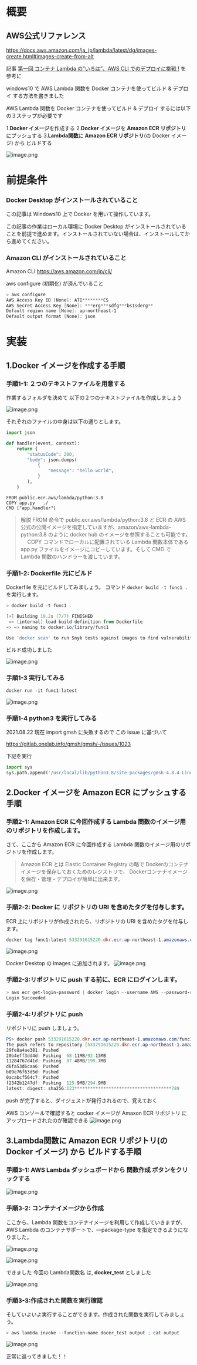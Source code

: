 # 概要

## AWS公式リファレンス 
https://docs.aws.amazon.com/ja_jp/lambda/latest/dg/images-create.html#images-create-from-alt

記事 [第一回 コンテナ Lambda の”いろは”、AWS CLI でのデプロイに挑戦 !](https://aws.amazon.com/jp/builders-flash/202103/new-lambda-container-development/?awsf.filter-name=*all) を参考に

windows10 で AWS Lambda 関数を Docker コンテナを使ってビルド & デプロイ する方法を書きました

AWS Lambda 関数を Docker コンテナを使ってビルド & デプロイ するには以下の３ステップが必要です

1.**Docker イメージ**を作成する
2.**Docker イメージ**を **Amazon ECR リポジトリ** にプッシュする
3.**Lambda関数**に **Amazon ECR リポジトリ**(の Docker イメージ) から ビルドする

![image.png](https://qiita-image-store.s3.ap-northeast-1.amazonaws.com/0/142847/f9b2a7ab-0ccf-4df5-93c1-1ef47797a046.png)


# 前提条件

### Docker Desktop がインストールされていること

この記事は Windows10 上で Docker を用いて操作しています。

この記事の作業はローカル環境に Docker Desktop がインストールされていることを前提で進めます。インストールされていない場合は、インストールしてから進めてください。

### Amazon CLI がインストールされていること

Amazon CLI
https://aws.amazon.com/jp/cli/

aws configure (初期化) が済んでいること

```powershell
> aws configure
AWS Access Key ID [None]: ATI********CS
AWS Secret Access Key [None]: ***erg***sdfg***bs1sderg**
Default region name [None]: ap-northeast-1
Default output format [None]: json
```

# 実装

## 1.Docker イメージを作成する手順

### 手順1-1: ２つのテキストファイルを用意する

作業するフォルダを決めて
以下の２つのテキストファイルを作成しましょう

![image.png](https://qiita-image-store.s3.ap-northeast-1.amazonaws.com/0/142847/cac7bee0-e795-a9a5-bd32-94828e98bdfd.png)

それぞれのファイルの中身は以下の通りとします。

```python:app.py
import json

def handler(event, context):
    return {
        "statusCode": 200,
        "body": json.dumps(
            {
                "message": "hello world",
            }
        ),
    }
```

```Dockerfile:Dockerfile
FROM public.ecr.aws/lambda/python:3.8
COPY app.py   ./
CMD ["app.handler"]  
```

>解説
FROM 命令で public.ecr.aws/lambda/python:3.8 と ECR の AWS 公式の公開イメージを指定していますが、amazon/aws-lambda-python:3.8 のように docker hub のイメージを参照することも可能です。
　
COPY コマンドでローカルに配置されている Lambda 関数本体である app.py ファイルをイメージにコピーしています。そして CMD で Lambda 関数のハンドラーを渡しています。

### 手順1-2:  Dockerfile 元にビルド

 Dockerfile を元にビルドしてみましょう。
コマンド `docker build -t func1 .` を実行します。

```powershell
> docker build -t func1 .

[+] Building 19.2s (7/7) FINISHED
 => [internal] load build definition from Dockerfile                                                                                                                                                                                                                                      
=> => naming to docker.io/library/func1                                                                                                                                                                       

Use 'docker scan' to run Snyk tests against images to find vulnerabilities and learn how to fix them
```

ビルド成功しました

![image.png](https://qiita-image-store.s3.ap-northeast-1.amazonaws.com/0/142847/437f5625-72de-c83d-3006-890bf9389b2d.png)


### 手順1-3 実行してみる

```powershell
docker run -it func1:latest    
```

![image.png](https://qiita-image-store.s3.ap-northeast-1.amazonaws.com/0/142847/43ac5964-b211-7b9a-8e6e-dc719f712c0a.png)


### 手順1-4 python3 を実行してみる

2021.08.22 現在 import gmsh に失敗するので
この issue に基づいて

https://gitlab.onelab.info/gmsh/gmsh/-/issues/1023

下記を実行

```python
import sys
sys.path.append('/usr/local/lib/python3.8/site-packages/gmsh-4.8.4-Linux64-sdk/lib')
```

## 2.Docker イメージを Amazon ECR にプッシュする手順

### 手順2-1: Amazon ECR に今回作成する Lambda 関数のイメージ用のリポジトリを作成します。

さて、ここから Amazon ECR に今回作成する Lambda 関数のイメージ用のリポジトリを作成します。

> Amazon ECR とは
Elastic Container Registry の略で
Dockerのコンテナイメージを保存しておくためのレジストリで、
Dockerコンテナイメージを保存・管理・デプロイが簡単に出来ます。

![image.png](https://qiita-image-store.s3.ap-northeast-1.amazonaws.com/0/142847/0f128503-e036-c122-60c8-1fff6b2579cc.png)


### 手順2-2: Docker に リポジトリの URI を含めたタグを付与します。

ECR 上にリポジトリが作成されたら、リポジトリの URI を含めたタグを付与します。

```powershell
docker tag func1:latest 533291615220.dkr.ecr.ap-northeast-1.amazonaws.com/func1:latest
```

![image.png](https://qiita-image-store.s3.ap-northeast-1.amazonaws.com/0/142847/21dbf5b9-930c-40c4-df97-dbea78b5ab57.png)

Docker Desktop の Images に追加されます。
![image.png](https://qiita-image-store.s3.ap-northeast-1.amazonaws.com/0/142847/24a6dc2a-ebe2-20f9-351a-81ae48be68cd.png)


### 手順2-3:リポジトリに push する前に、ECR にログインします。

```powershell
> aws ecr get-login-password | docker login --username AWS --password-stdin 533291615220.dkr.ecr.ap-northeast-1.amazonaws.com
Login Succeeded
```


### 手順2-4:リポジトリに push 

リポジトリに push しましょう。

```powershell
PS> docker push 533291615220.dkr.ecr.ap-northeast-1.amazonaws.com/func1:latest
The push refers to repository [533291615220.dkr.ecr.ap-northeast-1.amazonaws.com/func1]
29fe8a4ae381: Pushed 
20b4eff3dd4d: Pushing  68.11MB/92.13MB
11284767d41d: Pushing  87.48MB/199.7MB
d6fa53d6caa6: Pushed 
b09e76f63d5d: Pushed 
0acabcf564c7: Pushed 
f2342b1247df: Pushing  125.9MB/294.9MB
latest: digest: sha256:123*************************************789
```

push が完了すると、ダイジェストが発行されるので、覚えておく

AWS コンソールで確認すると cocker イメージが Amaxon ECR リポジトリ にアップロードされたのが確認できる
![image.png](https://qiita-image-store.s3.ap-northeast-1.amazonaws.com/0/142847/509905c8-f589-b776-a30e-55dd0914d069.png)



## 3.Lambda関数に Amazon ECR リポジトリ(の Docker イメージ) から ビルドする手順

### 手順3-1: AWS Lambda ダッシュボードから 関数作成 ボタンをクリックする

![image.png](https://qiita-image-store.s3.ap-northeast-1.amazonaws.com/0/142847/dd4053da-a4b5-7857-9360-dcb11fc83e71.png)

### 手順3-2: コンテナイメージから作成

ここから、Lambda 関数をコンテナイメージを利用して作成していきますが、AWS Lambda のコンテナサポートで、—package-type を指定できるようになりました。

![image.png](https://qiita-image-store.s3.ap-northeast-1.amazonaws.com/0/142847/6d7e1c88-4969-86ab-638b-2daa31d9d2e7.png)

![image.png](https://qiita-image-store.s3.ap-northeast-1.amazonaws.com/0/142847/61fb0ee6-f60f-9031-fc04-1cd5c3b53387.png)

できました 今回の Lambda関数名 は, **docker_test** としました

![image.png](https://qiita-image-store.s3.ap-northeast-1.amazonaws.com/0/142847/0fa08f3e-b842-de4e-7c7d-a044a42cb4b3.png)


### 手順3-3:作成された関数を実行確認

そしていよいよ実行することができます。作成された関数を実行してみましょう。

```powershell
> aws lambda invoke --function-name docer_test output ; cat output
```

![image.png](https://qiita-image-store.s3.ap-northeast-1.amazonaws.com/0/142847/f5406cf3-3573-fdb1-0067-d6ea7f0b1dad.png)

正常に返ってきました！！
